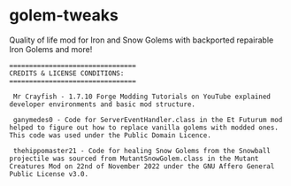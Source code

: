 # golem-tweaks
Quality of life mod for Iron and Snow Golems with backported repairable Iron Golems and more!
	
    ================================
    CREDITS & LICENSE CONDITIONS:
    ================================

     Mr Crayfish - 1.7.10 Forge Modding Tutorials on YouTube explained developer environments and basic mod structure.

     ganymedes0 - Code for ServerEventHandler.class in the Et Futurum mod helped to figure out how to replace vanilla golems with modded ones. This code was used under the Public Domain Licence.

     thehippomaster21 - Code for healing Snow Golems from the Snowball projectile was sourced from MutantSnowGolem.class in the Mutant Creatures Mod on 22nd of November 2022 under the GNU Affero General Public License v3.0.
